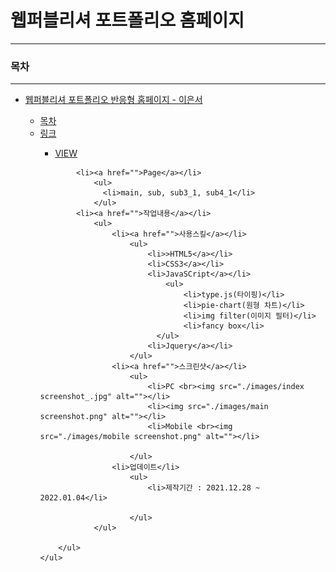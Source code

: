   <h1>웹퍼블리셔 포트폴리오 홈페이지 </h1>
    <hr>
    <h3>목차</h3>
    <hr>
    <ul>
        <li><a href="">웹퍼블리셔 포트폴리오 반응형 홈페이지 - 이은서</a></li>
        <ul>
            <li><a href="">목차</a></li>
            <li><a href="">링크</a></li>
                <ul>
                    <li><a href=https://dmstj3156.github.io/LeeEunSeo-portfolio/">VIEW</a></li>     
                </ul>
           
            <li><a href="">Page</a></li>
                <ul>
                  <li>main, sub, sub3_1, sub4_1</li> 
                </ul>
            <li><a href="">작업내용</a></li>
                <ul>
                    <li><a href="">사용스킬</a></li>
                        <ul>
                            <li>>HTML5</a></li>
                            <li>CSS3</a></li>
                            <li>JavaSCript</a></li>
                                <ul>
                                    <li>type.js(타이핑)</li>
                                    <li>pie-chart(원형 차트)</li>
                                    <li>img filter(이미지 필터)</li>
                                    <li>fancy box</li>
                              </ul>
                            <li>Jquery</a></li>
                        </ul>
                    <li><a href="">스크린샷</a></li>
                        <ul>
                            <li>PC <br><img src="./images/index screenshot_.jpg" alt=""></li>
                            <li><img src="./images/main screenshot.png" alt=""></li>
                            <li>Mobile <br><img src="./images/mobile screenshot.png" alt=""></li>
                            
                        </ul>
                    <li>업데이트</li>
                        <ul>
                            <li>제작기간 : 2021.12.28 ~ 2022.01.04</li>
                            
                        </ul>
                </ul>
            
        </ul>
    </ul>
